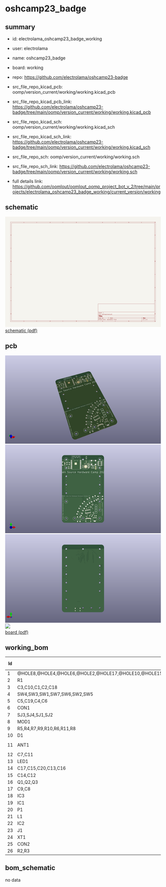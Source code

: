 # oshcamp23_badge
 
## summary 
* id: electrolama_oshcamp23_badge_working
* user: electrolama
* name: oshcamp23_badge
* board: working
* repo: https://github.com/electrolama/oshcamp23-badge
* src_file_repo_kicad_pcb: oomp/version_current/working/working.kicad_pcb
* src_file_repo_kicad_pcb_link: https://github.com/electrolama/oshcamp23-badge/tree/main/oomp/version_current/working/working.kicad_pcb
* src_file_repo_kicad_sch: oomp/version_current/working/working.kicad_sch
* src_file_repo_kicad_sch_link: https://github.com/electrolama/oshcamp23-badge/tree/main/oomp/version_current/working/working.kicad_sch

* src_file_repo_sch: oomp/version_current/working/working.sch
* src_file_repo_sch_link: https://github.com/electrolama/oshcamp23-badge/tree/main/oomp/version_current/working/working.sch
* full details link: https://github.com/oomlout/oomlout_oomp_project_bot_v_2/tree/main/projects/electrolama_oshcamp23_badge_working/current_version/working  

## schematic  
![](working_schematic_600.png)  
[schematic (pdf)](working_schematic.pdf)  

## pcb  
![](working_3d_600.png) 
![](working_3d_front_600.png)  
![](working_3d_back_600.png)  
![](working_600.png)  
[board (pdf)](working.pdf)  

## working_bom
| Id | Designator | Footprint | Quantity | Designation | Supplier and ref |  | None | 
| --- | --- | --- | --- | --- | --- | --- | --- | 
| 1 | @HOLE8,@HOLE4,@HOLE6,@HOLE2,@HOLE17,@HOLE10,@HOLE15,@HOLE13,@HOLE1,@HOLE14,@HOLE5,@HOLE9,@HOLE0,@HOLE3,@HOLE7,@HOLE16,@HOLE11,@HOLE12 |  | 18 |  |  |  | [''] | 
| 2 | R1 | _PKG_R_0603 | 1 | 220 |  |  | [''] | 
| 3 | C3,C10,C1,C2,C18 | _PKG_C_1206 | 5 | 47u |  |  | [''] | 
| 4 | SW4,SW3,SW1,SW7,SW6,SW2,SW5 | GENERIC_SPNO_4P_6X6MM | 7 |  |  |  | [''] | 
| 5 | C5,C19,C4,C6 | _PKG_C_0402 | 4 | 100n |  |  | [''] | 
| 6 | CON1 | USBC_C-31-M-12 | 1 |  |  |  | [''] | 
| 7 | SJ3,SJ4,SJ1,SJ2 | SJ-SHORT | 4 |  |  |  | [''] | 
| 8 | MOD1 | ESP-12S | 1 | ESP-12S |  |  | [''] | 
| 9 | R5,R4,R7,R9,R10,R6,R11,R8 | _PKG_R_0402 | 8 | 12k 1% |  |  | [''] | 
| 10 | D1 | _PKG_SOD123 | 1 |  |  |  | [''] | 
| 11 | ANT1 | YAGEO-ANT3216LL00R2400A | 1 | ANT3216LL00R2400A |  |  | [''] | 
| 12 | C7,C11 | _PKG_C_0402 | 2 | 8p |  |  | [''] | 
| 13 | LED1 | WS2812B | 1 | WS2812B5050 |  |  | [''] | 
| 14 | C17,C15,C20,C13,C16 | _PKG_C_0402_NOTHERMALS | 5 | 100n |  |  | [''] | 
| 15 | C14,C12 | _PKG_C_0402_NOTHERMALS | 2 | 4u7 |  |  | [''] | 
| 16 | Q1,Q2,Q3 | SOT96P237X111-3N | 3 | SS8050 |  |  | [''] | 
| 17 | C9,C8 | _PKG_C_0402_NOTHERMALS | 2 | TBD |  |  | [''] | 
| 18 | IC3 | QFN50P500X500X90-33N | 1 | WMCU-ESP8285H16 |  |  | [''] | 
| 19 | IC1 | _PKG_SOP16 | 1 |  |  |  | [''] | 
| 20 | P1 | MLT-8530 | 1 | Buzzer |  |  | [''] | 
| 21 | L1 | _PKG_L_0402 | 1 | TBD |  |  | [''] | 
| 22 | IC2 | _PKG_SOT223-4_TI-DCY4 | 1 | LD1117-3.3 |  |  | [''] | 
| 23 | J1 | 61030621121 | 1 |  61030621121  |  |  | [''] | 
| 24 | XT1 | XTAL-4P-2016 | 1 | 26MHz |  |  | [''] | 
| 25 | CON2 | JST_SH4 | 1 | STEMMA_I2C_QT |  |  | [''] | 
| 26 | R2,R3 | _PKG_R_0603 | 2 | 5k1 |  |  | [''] | 


## bom_schematic
no data


